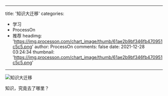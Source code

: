 
---
title: '知识大迁移'
categories: 
 - 学习
 - ProcessOn
 - 推荐
headimg: 'https://img.processon.com/chart_image/thumb/61ae2b9bf346fb470951c5c5.png'
author: ProcessOn
comments: false
date: 2021-12-28 03:24:34
thumbnail: 'https://img.processon.com/chart_image/thumb/61ae2b9bf346fb470951c5c5.png'
---

<div>   
<img class="thumb" alt="知识大迁移" src="https://img.processon.com/chart_image/thumb/61ae2b9bf346fb470951c5c5.png" referrerpolicy="no-referrer">
<p>知识，究竟去了哪里？</p>  
</div>
            